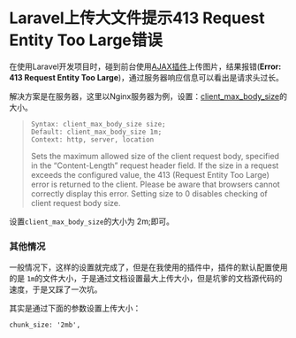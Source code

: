 # Laravel上传大文件提示413 Request Entity Too Large错误

在使用Laravel开发项目时，碰到前台使用[AJAX插件](http://zui.sexy/#view/uploader/2)上传图片，结果报错\(**Error: 413 Request Entity Too Large**\)，通过服务器响应信息可以看出是请求头过长。

解决方案是在服务器，这里以Nginx服务器为例，设置：[client\_max\_body\_size](http://nginx.org/en/docs/http/ngx_http_core_module.html#client_max_body_size)的大小。

> ```
> Syntax: client_max_body_size size;
> Default: client_max_body_size 1m;
> Context: http, server, location
> ```
>
> Sets the maximum allowed size of the client request body, specified in the “Content-Length” request header field. If the size in a request exceeds the configured value, the 413 \(Request Entity Too Large\) error is returned to the client. Please be aware that browsers cannot correctly display this error. Setting size to 0 disables checking of client request body size.

设置`client_max_body_size`的大小为 2m;即可。



### 其他情况

一般情况下，这样的设置就完成了，但是在我使用的插件中，插件的默认配置使用的是 `1m`的文件大小，于是通过文档设置最大上传大小，但是坑爹的文档源代码的速度，于是又踩了一次坑。

其实是通过下面的参数设置上传大小：

```
chunk_size: '2mb',
```



